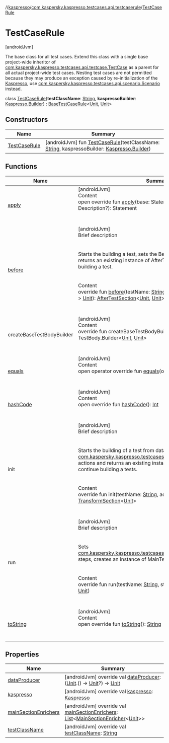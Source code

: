 //[kaspresso](../../index.md)/[com.kaspersky.kaspresso.testcases.api.testcaserule](../index.md)/[TestCaseRule](index.md)



# TestCaseRule  
 [androidJvm] 

The base class for all test cases. Extend this class with a single base project-wide inheritor of [com.kaspersky.kaspresso.testcases.api.testcase.TestCase](../../com.kaspersky.kaspresso.testcases.api.testcase/-test-case/index.md) as a parent for all actual project-wide test cases. Nesting test cases are not permitted because they may produce an exception caused by re-initialization of the [Kaspresso](../../com.kaspersky.kaspresso.kaspresso/-kaspresso/index.md), use [com.kaspersky.kaspresso.testcases.api.scenario.Scenario](../../com.kaspersky.kaspresso.testcases.api.scenario/-scenario/index.md) instead.

class [TestCaseRule](index.md)(**testClassName**: [String](https://kotlinlang.org/api/latest/jvm/stdlib/kotlin/-string/index.html), **kaspressoBuilder**: [Kaspresso.Builder](../../com.kaspersky.kaspresso.kaspresso/-kaspresso/-builder/index.md)) : [BaseTestCaseRule](../-base-test-case-rule/index.md)<[Unit](https://kotlinlang.org/api/latest/jvm/stdlib/kotlin/-unit/index.html), [Unit](https://kotlinlang.org/api/latest/jvm/stdlib/kotlin/-unit/index.html)>    


## Constructors  
  
|  Name|  Summary| 
|---|---|
| [TestCaseRule](-test-case-rule.md)|  [androidJvm] fun [TestCaseRule](-test-case-rule.md)(testClassName: [String](https://kotlinlang.org/api/latest/jvm/stdlib/kotlin/-string/index.html), kaspressoBuilder: [Kaspresso.Builder](../../com.kaspersky.kaspresso.kaspresso/-kaspresso/-builder/index.md))   <br>


## Functions  
  
|  Name|  Summary| 
|---|---|
| [apply](../-base-test-case-rule/apply.md)| [androidJvm]  <br>Content  <br>open override fun [apply](../-base-test-case-rule/apply.md)(base: Statement?, description: Description?): Statement  <br><br><br>
| [before](../-base-test-case-rule/before.md)| [androidJvm]  <br>Brief description  <br><br><br>Starts the building a test, sets the BeforeTestSection actions and returns an existing instance of AfterTestSection to continue building a test.<br><br>  <br>Content  <br>override fun [before](../-base-test-case-rule/before.md)(testName: [String](https://kotlinlang.org/api/latest/jvm/stdlib/kotlin/-string/index.html), actions: [BaseTestContext](../../com.kaspersky.kaspresso.testcases.core.testcontext/-base-test-context/index.md).() -> [Unit](https://kotlinlang.org/api/latest/jvm/stdlib/kotlin/-unit/index.html)): [AfterTestSection](../../com.kaspersky.kaspresso.testcases.core.sections/-after-test-section/index.md)<[Unit](https://kotlinlang.org/api/latest/jvm/stdlib/kotlin/-unit/index.html), [Unit](https://kotlinlang.org/api/latest/jvm/stdlib/kotlin/-unit/index.html)>  <br><br><br>
| createBaseTestBodyBuilder| [androidJvm]  <br>Content  <br>override fun createBaseTestBodyBuilder(testName: [String](https://kotlinlang.org/api/latest/jvm/stdlib/kotlin/-string/index.html)): TestBody.Builder<[Unit](https://kotlinlang.org/api/latest/jvm/stdlib/kotlin/-unit/index.html), [Unit](https://kotlinlang.org/api/latest/jvm/stdlib/kotlin/-unit/index.html)>  <br><br><br>
| [equals](https://kotlinlang.org/api/latest/jvm/stdlib/kotlin/-any/equals.html)| [androidJvm]  <br>Content  <br>open operator override fun [equals](https://kotlinlang.org/api/latest/jvm/stdlib/kotlin/-any/equals.html)(other: [Any](https://kotlinlang.org/api/latest/jvm/stdlib/kotlin/-any/index.html)?): [Boolean](https://kotlinlang.org/api/latest/jvm/stdlib/kotlin/-boolean/index.html)  <br><br><br>
| [hashCode](https://kotlinlang.org/api/latest/jvm/stdlib/kotlin/-any/hash-code.html)| [androidJvm]  <br>Content  <br>open override fun [hashCode](https://kotlinlang.org/api/latest/jvm/stdlib/kotlin/-any/hash-code.html)(): [Int](https://kotlinlang.org/api/latest/jvm/stdlib/kotlin/-int/index.html)  <br><br><br>
| init| [androidJvm]  <br>Brief description  <br><br><br>Starts the building of a test from data initialization section. Sets [com.kaspersky.kaspresso.testcases.core.sections.InitSection](../../com.kaspersky.kaspresso.testcases.core.sections/-init-section/index.md) actions and returns an existing instance of MainTestSection to continue building a tests.<br><br>  <br>Content  <br>override fun init(testName: [String](https://kotlinlang.org/api/latest/jvm/stdlib/kotlin/-string/index.html), actions: [Unit](https://kotlinlang.org/api/latest/jvm/stdlib/kotlin/-unit/index.html).() -> [Unit](https://kotlinlang.org/api/latest/jvm/stdlib/kotlin/-unit/index.html)): [TransformSection](../../com.kaspersky.kaspresso.testcases.core.sections/-transform-section/index.md)<[Unit](https://kotlinlang.org/api/latest/jvm/stdlib/kotlin/-unit/index.html)>  <br><br><br>
| run| [androidJvm]  <br>Brief description  <br><br><br>Sets [com.kaspersky.kaspresso.testcases.core.sections.MainTestSection](../../com.kaspersky.kaspresso.testcases.core.sections/-main-test-section/index.md) steps, creates an instance of MainTestSection and runs it<br><br>  <br>Content  <br>override fun run(testName: [String](https://kotlinlang.org/api/latest/jvm/stdlib/kotlin/-string/index.html), steps: [TestContext](../../com.kaspersky.kaspresso.testcases.core.testcontext/-test-context/index.md)<[Unit](https://kotlinlang.org/api/latest/jvm/stdlib/kotlin/-unit/index.html)>.() -> [Unit](https://kotlinlang.org/api/latest/jvm/stdlib/kotlin/-unit/index.html))  <br><br><br>
| [toString](https://kotlinlang.org/api/latest/jvm/stdlib/kotlin/-any/to-string.html)| [androidJvm]  <br>Content  <br>open override fun [toString](https://kotlinlang.org/api/latest/jvm/stdlib/kotlin/-any/to-string.html)(): [String](https://kotlinlang.org/api/latest/jvm/stdlib/kotlin/-string/index.html)  <br><br><br>


## Properties  
  
|  Name|  Summary| 
|---|---|
| [dataProducer](index.md#com.kaspersky.kaspresso.testcases.api.testcaserule/TestCaseRule/dataProducer/#/PointingToDeclaration/)|  [androidJvm] override val [dataProducer](index.md#com.kaspersky.kaspresso.testcases.api.testcaserule/TestCaseRule/dataProducer/#/PointingToDeclaration/): ([Unit](https://kotlinlang.org/api/latest/jvm/stdlib/kotlin/-unit/index.html).() -> [Unit](https://kotlinlang.org/api/latest/jvm/stdlib/kotlin/-unit/index.html)?) -> [Unit](https://kotlinlang.org/api/latest/jvm/stdlib/kotlin/-unit/index.html)   <br>
| [kaspresso](index.md#com.kaspersky.kaspresso.testcases.api.testcaserule/TestCaseRule/kaspresso/#/PointingToDeclaration/)|  [androidJvm] override val [kaspresso](index.md#com.kaspersky.kaspresso.testcases.api.testcaserule/TestCaseRule/kaspresso/#/PointingToDeclaration/): [Kaspresso](../../com.kaspersky.kaspresso.kaspresso/-kaspresso/index.md)   <br>
| [mainSectionEnrichers](index.md#com.kaspersky.kaspresso.testcases.api.testcaserule/TestCaseRule/mainSectionEnrichers/#/PointingToDeclaration/)|  [androidJvm] override val [mainSectionEnrichers](index.md#com.kaspersky.kaspresso.testcases.api.testcaserule/TestCaseRule/mainSectionEnrichers/#/PointingToDeclaration/): [List](https://kotlinlang.org/api/latest/jvm/stdlib/kotlin.collections/-list/index.html)<[MainSectionEnricher](../../com.kaspersky.kaspresso.enricher/-main-section-enricher/index.md)<[Unit](https://kotlinlang.org/api/latest/jvm/stdlib/kotlin/-unit/index.html)>>   <br>
| [testClassName](index.md#com.kaspersky.kaspresso.testcases.api.testcaserule/TestCaseRule/testClassName/#/PointingToDeclaration/)|  [androidJvm] override val [testClassName](index.md#com.kaspersky.kaspresso.testcases.api.testcaserule/TestCaseRule/testClassName/#/PointingToDeclaration/): [String](https://kotlinlang.org/api/latest/jvm/stdlib/kotlin/-string/index.html)   <br>

